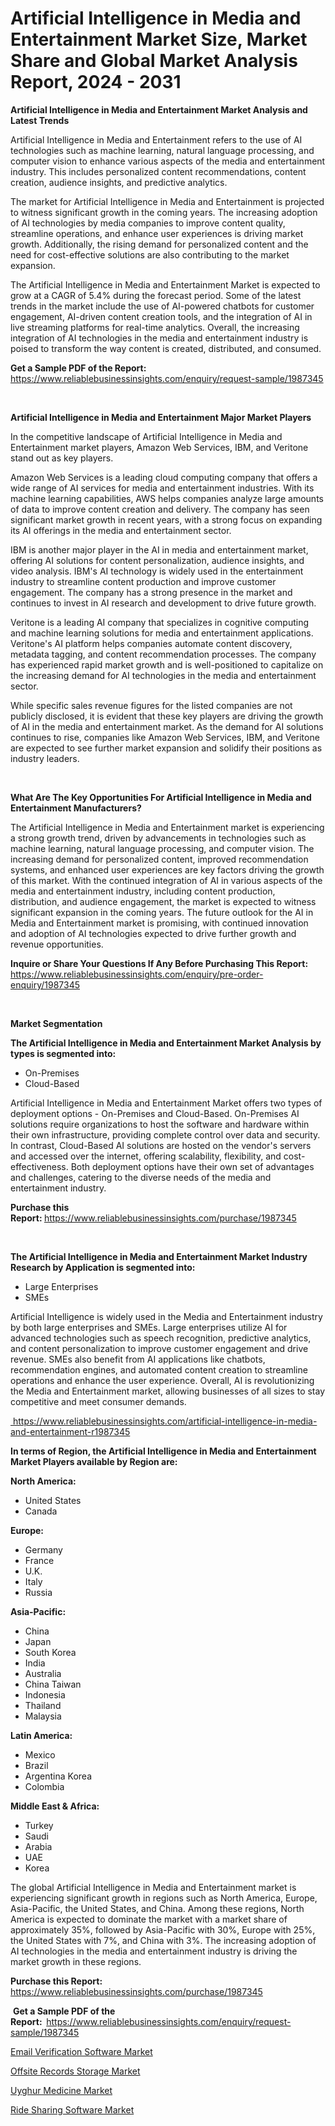 <p><h1>Artificial Intelligence in Media and Entertainment Market Size, Market Share and Global Market Analysis Report, 2024 - 2031</h1></p><p><strong>Artificial Intelligence in Media and Entertainment Market Analysis and Latest Trends</strong></p>
<p><p>Artificial Intelligence in Media and Entertainment refers to the use of AI technologies such as machine learning, natural language processing, and computer vision to enhance various aspects of the media and entertainment industry. This includes personalized content recommendations, content creation, audience insights, and predictive analytics. </p><p>The market for Artificial Intelligence in Media and Entertainment is projected to witness significant growth in the coming years. The increasing adoption of AI technologies by media companies to improve content quality, streamline operations, and enhance user experiences is driving market growth. Additionally, the rising demand for personalized content and the need for cost-effective solutions are also contributing to the market expansion.</p><p>The Artificial Intelligence in Media and Entertainment Market is expected to grow at a CAGR of 5.4% during the forecast period. Some of the latest trends in the market include the use of AI-powered chatbots for customer engagement, AI-driven content creation tools, and the integration of AI in live streaming platforms for real-time analytics. Overall, the increasing integration of AI technologies in the media and entertainment industry is poised to transform the way content is created, distributed, and consumed.</p></p>
<p><strong>Get a Sample PDF of the Report:&nbsp;</strong> <a href="https://www.reliablebusinessinsights.com/enquiry/request-sample/1987345">https://www.reliablebusinessinsights.com/enquiry/request-sample/1987345</a></p>
<p>&nbsp;</p>
<p><strong>Artificial Intelligence in Media and Entertainment Major Market Players</strong></p>
<p><p>In the competitive landscape of Artificial Intelligence in Media and Entertainment market players, Amazon Web Services, IBM, and Veritone stand out as key players. </p><p>Amazon Web Services is a leading cloud computing company that offers a wide range of AI services for media and entertainment industries. With its machine learning capabilities, AWS helps companies analyze large amounts of data to improve content creation and delivery. The company has seen significant market growth in recent years, with a strong focus on expanding its AI offerings in the media and entertainment sector.</p><p>IBM is another major player in the AI in media and entertainment market, offering AI solutions for content personalization, audience insights, and video analysis. IBM's AI technology is widely used in the entertainment industry to streamline content production and improve customer engagement. The company has a strong presence in the market and continues to invest in AI research and development to drive future growth.</p><p>Veritone is a leading AI company that specializes in cognitive computing and machine learning solutions for media and entertainment applications. Veritone's AI platform helps companies automate content discovery, metadata tagging, and content recommendation processes. The company has experienced rapid market growth and is well-positioned to capitalize on the increasing demand for AI technologies in the media and entertainment sector.</p><p>While specific sales revenue figures for the listed companies are not publicly disclosed, it is evident that these key players are driving the growth of AI in the media and entertainment market. As the demand for AI solutions continues to rise, companies like Amazon Web Services, IBM, and Veritone are expected to see further market expansion and solidify their positions as industry leaders.</p></p>
<p>&nbsp;</p>
<p><strong>What Are The Key Opportunities For Artificial Intelligence in Media and Entertainment Manufacturers?</strong></p>
<p><p>The Artificial Intelligence in Media and Entertainment market is experiencing a strong growth trend, driven by advancements in technologies such as machine learning, natural language processing, and computer vision. The increasing demand for personalized content, improved recommendation systems, and enhanced user experiences are key factors driving the growth of this market. With the continued integration of AI in various aspects of the media and entertainment industry, including content production, distribution, and audience engagement, the market is expected to witness significant expansion in the coming years. The future outlook for the AI in Media and Entertainment market is promising, with continued innovation and adoption of AI technologies expected to drive further growth and revenue opportunities.</p></p>
<p><strong>Inquire or Share Your Questions If Any Before Purchasing This Report:</strong> <a href="https://www.reliablebusinessinsights.com/enquiry/pre-order-enquiry/1987345">https://www.reliablebusinessinsights.com/enquiry/pre-order-enquiry/1987345</a></p>
<p>&nbsp;</p>
<p><strong>Market Segmentation</strong></p>
<p><strong>The Artificial Intelligence in Media and Entertainment Market Analysis by types is segmented into:</strong></p>
<p><ul><li>On-Premises</li><li>Cloud-Based</li></ul></p>
<p><p>Artificial Intelligence in Media and Entertainment Market offers two types of deployment options - On-Premises and Cloud-Based. On-Premises AI solutions require organizations to host the software and hardware within their own infrastructure, providing complete control over data and security. In contrast, Cloud-Based AI solutions are hosted on the vendor's servers and accessed over the internet, offering scalability, flexibility, and cost-effectiveness. Both deployment options have their own set of advantages and challenges, catering to the diverse needs of the media and entertainment industry.</p></p>
<p><strong>Purchase this Report:&nbsp;</strong><a href="https://www.reliablebusinessinsights.com/purchase/1987345">https://www.reliablebusinessinsights.com/purchase/1987345</a></p>
<p>&nbsp;</p>
<p><strong>The Artificial Intelligence in Media and Entertainment Market Industry Research by Application is segmented into:</strong></p>
<p><ul><li>Large Enterprises</li><li>SMEs</li></ul></p>
<p><p>Artificial Intelligence is widely used in the Media and Entertainment industry by both large enterprises and SMEs. Large enterprises utilize AI for advanced technologies such as speech recognition, predictive analytics, and content personalization to improve customer engagement and drive revenue. SMEs also benefit from AI applications like chatbots, recommendation engines, and automated content creation to streamline operations and enhance the user experience. Overall, AI is revolutionizing the Media and Entertainment market, allowing businesses of all sizes to stay competitive and meet consumer demands.</p></p>
<p><a href="https://www.reliablebusinessinsights.com/artificial-intelligence-in-media-and-entertainment-r1987345">&nbsp;https://www.reliablebusinessinsights.com/artificial-intelligence-in-media-and-entertainment-r1987345</a></p>
<p><strong>In terms of Region, the Artificial Intelligence in Media and Entertainment Market Players available by Region are:</strong></p>
<p>
    <p> <strong> North America: </strong>
        <ul>
            <li>United States</li>
            <li>Canada</li>
        </ul>
        </p> 
    <p> <strong> Europe: </strong>
        <ul>
            <li>Germany</li>
            <li>France</li>
            <li>U.K.</li>
            <li>Italy</li>
            <li>Russia</li>
        </ul>
        </p> 
    <p> <strong> Asia-Pacific: </strong>
        <ul>
            <li>China</li>
            <li>Japan</li>
            <li>South Korea</li>
            <li>India</li>
            <li>Australia</li>
            <li>China Taiwan</li>
            <li>Indonesia</li>
            <li>Thailand</li>
            <li>Malaysia</li>
        </ul>
        </p> 
    <p> <strong> Latin America: </strong>
        <ul>
            <li>Mexico</li>
            <li>Brazil</li>
            <li>Argentina Korea</li>
            <li>Colombia</li>
        </ul>
        </p> 
    <p> <strong> Middle East & Africa: </strong>
        <ul>
            <li>Turkey</li>
            <li>Saudi</li>
            <li>Arabia</li>
            <li>UAE</li>
            <li>Korea</li>
        </ul>
    </p>
    </p>
<p><p>The global Artificial Intelligence in Media and Entertainment market is experiencing significant growth in regions such as North America, Europe, Asia-Pacific, the United States, and China. Among these regions, North America is expected to dominate the market with a market share of approximately 35%, followed by Asia-Pacific with 30%, Europe with 25%, the United States with 7%, and China with 3%. The increasing adoption of AI technologies in the media and entertainment industry is driving the market growth in these regions.</p></p>
<p><strong>Purchase this Report: </strong><a href="https://www.reliablebusinessinsights.com/purchase/1987345">https://www.reliablebusinessinsights.com/purchase/1987345</a></p>
<p>&nbsp;<strong>Get a Sample PDF of the Report:&nbsp;&nbsp;</strong><a href="https://www.reliablebusinessinsights.com/enquiry/request-sample/1987345">https://www.reliablebusinessinsights.com/enquiry/request-sample/1987345</a></p>
<p><strong></strong></p>
<p><p><a href="https://www.linkedin.com/pulse/analyzing-email-verification-software-market-dynamics-growth-wvile">Email Verification Software Market</a></p><p><a href="https://github.com/RoccoManning/Market-Research-Report-List-6/blob/main/offsite-records-storage-market.md">Offsite Records Storage Market</a></p><p><a href="https://github.com/ranaacryptoaddmin/Market-Research-Report-List-1/blob/main/uyghur-medicine-market.md">Uyghur Medicine Market</a></p><p><a href="https://www.linkedin.com/pulse/insights-ride-sharing-software-market-share-competitive-landscape-fqtlc">Ride Sharing Software Market</a></p></p>